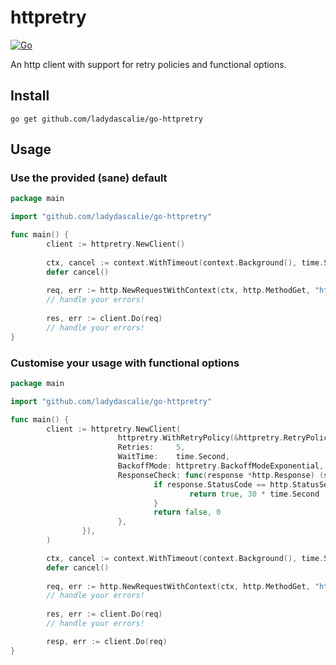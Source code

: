 # httpretry

[![Go](https://github.com/ladydascalie/go-httpretry/actions/workflows/go.yml/badge.svg)](https://github.com/ladydascalie/go-httpretry/actions/workflows/go.yml)

An http client with support for retry policies and functional options.

## Install

```shell
go get github.com/ladydascalie/go-httpretry
```

## Usage

### Use the provided (sane) default

```go
package main

import "github.com/ladydascalie/go-httpretry"

func main() {
        client := httpretry.NewClient()
        
        ctx, cancel := context.WithTimeout(context.Background(), time.Second)
        defer cancel()
        
        req, err := http.NewRequestWithContext(ctx, http.MethodGet, "https://www.foo.bar", nil)
        // handle your errors!
        
        res, err := client.Do(req)
        // handle your errors!
}
```

### Customise your usage with functional options

```go
package main

import "github.com/ladydascalie/go-httpretry"

func main() {
        client := httpretry.NewClient(
                        httpretry.WithRetryPolicy(&httpretry.RetryPolicy{
                        Retries:     5,
                        WaitTime:    time.Second,
                        BackoffMode: httpretry.BackoffModeExponential,
                        ResponseCheck: func(response *http.Response) (shouldRetry bool, retryAfter time.Duration) {
                                if response.StatusCode == http.StatusServiceUnavailable {
                                        return true, 30 * time.Second
                                }
                                return false, 0
                        },
                }),
        )

        ctx, cancel := context.WithTimeout(context.Background(), time.Second)
        defer cancel()
        
        req, err := http.NewRequestWithContext(ctx, http.MethodGet, "https://www.foo.bar", nil)
        // handle your errors!
        
        res, err := client.Do(req)
        // handle your errors!

        resp, err := client.Do(req)
}
```
